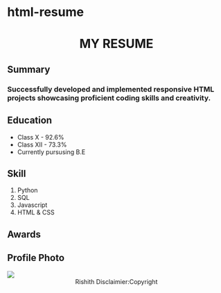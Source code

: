 # html-resume
<!DOCTYPE html>
<html lang="en">
<head>
    <meta charset="UTF-8">
    <meta name="viewport" content="width=device-width, initial-scale=1.0">
    <title>My Resume</title>
</head>
<body>
    <h1 style="text-align: center;">MY RESUME</h1>
    <h2>Summary</h2>
    <h3>Successfully developed and implemented responsive HTML projects showcasing proficient coding skills and creativity.</h3>
    <h2>Education</h2>
    <ul>
        <li>Class X - 92.6%</li>
        <li>Class XII - 73.3%</li>
        <li>Currently pursusing B.E</li>
    </ul>
    <h2>Skill</h2>
    <ol>
        <li>Python</li>
        <li>SQL</li>
        <li>Javascript</li>
        <li>HTML & CSS</li>
    </ol>
    <h2>Awards</h2>
    <h2>Profile Photo</h2>
    <img src="./cool web/images/WhatsApp Image 2024-01-26 at 10.05.47 PM.jpeg"/>
    <footer style="text-align: center;">Rishith Disclaimier:Copyright  </footer>
</body>
</html>
